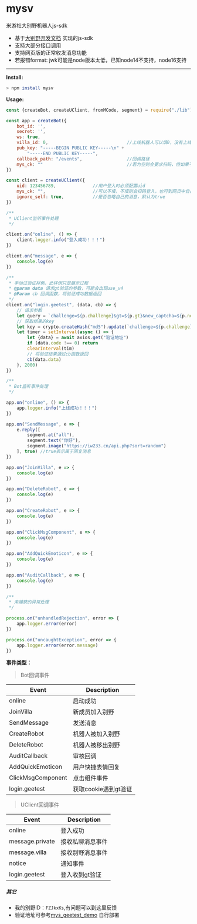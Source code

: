 # mysv

米游社大别野机器人js-sdk

* 基于[大别野开发文档](https://webstatic.mihoyo.com/vila/bot/doc/changelog/) 实现的js-sdk
* 支持大部分接口调用
* 支持网页版的正常收发消息功能
* 若报错format: jwk可能是node版本太低，已知node14不支持，node16支持

---

**Install:**

```bash
> npm install mysv
```

**Usage:**

```js
const {createBot, createUClient, fromMCode, segment} = require("./lib")

const app = createBot({
    bot_id: '',
    secret: '',
    ws: true,
    villa_id: 0,                              //上线机器人可以填0，没有上线的要填调试别野id
    pub_key: "-----BEGIN PUBLIC KEY-----\n" +
        "-----END PUBLIC KEY-----",
    callback_path: "/events",                 //回调路径
    mys_ck: ""                                //若为空则会要求扫码，但如果不配置则不会要扫码
})

const client = createUClient({
    uid: 123456789,              //用户登入时必须配置uid
    mys_ck: "",                  //可以不填，不填则会扫码登入，也可到网页中自己获取cookie填入
    ignore_self: true,           //是否忽略自己的消息，默认为true
})

/**
 * UClient监听事件处理
 */

client.on("online", () => {
    client.logger.info("登入成功！！！")
})

client.on("message", e => {
    console.log(e)
})

/**
 * 手动过验证样例，此样例只是展示过程
 * @param data 请求gt验证的参数，可能会出现use_v4
 * @Param cb 回调函数，将验证成功数据返回
 */
client.on("login.geetest", (data, cb) => {
    // 请求参数
    let query = `challenge=${p.challenge}&gt=${p.gt}&new_captcha=${p.new_captcha}&success=${p.success}`
    // 获取结果的key
    let key = crypto.createHash("md5").update(`challenge=${p.challenge}&gt=${p.gt}`).digest("hex")
    let timer = setInterval(async () => {
        let {data} = await axios.get("验证地址")
        if (data.code !== 0) return
        clearInterval(tim)
        // 将验证结果通过cb函数返回
        cb(data.data)
    }, 2000)
})

/**
 * Bot监听事件处理
 */

app.on("online", () => {
    app.logger.info("上线成功！！！")
})

app.on("SendMessage", e => {
    e.reply([
        segment.at("all"),
        segment.text("你好"),
        segment.image("https://iw233.cn/api.php?sort=random")
    ], true) //true表示属于回复消息
})

app.on("JoinVilla", e => {
    console.log(e)
})

app.on("DeleteRobot", e => {
    console.log(e)
})

app.on("CreateRobot", e => {
    console.log(e)
})

app.on("ClickMsgComponent", e => {
    console.log(e)
})

app.on("AddQuickEmoticon", e => {
    console.log(e)
})

app.on("AuditCallback", e => {
    console.log(e)
})

/**
 * 未捕获的异常处理
 */

process.on("unhandledRejection", error => {
    app.logger.error(error)
})

process.on("uncaughtException", error => {
    app.logger.error(error.message)
})
```

**事件类型：**
> Bot回调事件

|    Event        |      Description      |
|-----------------|-----------------------|
|online|启动成功|
|JoinVilla|新成员加入别野|
|SendMessage|发送消息|
|CreateRobot|机器人被加入别野|
|DeleteRobot|机器人被移出别野|
|AuditCallback|审核回调|
|AddQuickEmoticon|用户快捷表情回复|
|ClickMsgComponent|点击组件事件|
|login.geetest|获取cookie遇到gt验证|

> UClient回调事件

|Event|Description|
|-----|-----------|
|online|登入成功|
|message.private|接收私聊消息事件|
|message.villa|接收别野消息事件|
|notice|通知事件|
|login.geetest|登入收到gt验证|

##### 其它

* 我的别野ID：`FZJkxKs`,有问题可以到这里反馈
* 验证地址可参考[mys_geetest_demo](https://github.com/nk-ava/mys_geetest_demo) 自行部署